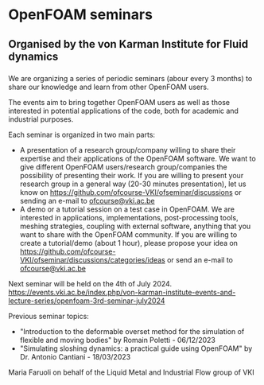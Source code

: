 <h1> OpenFOAM seminars</h1>

###

<h2> Organised by the von Karman Institute for Fluid dynamics</h2>

###

We are organizing a series of periodic seminars (abour every 3 months) to share our knowledge and learn from other OpenFOAM users.

The events aim to bring together OpenFOAM users as well as those interested in potential applications of the code, both for academic and industrial purposes. 

Each seminar is organized in two main parts:
- A presentation of a research group/company willing to share their expertise and their applications of the OpenFOAM software. 
We want to give different OpenFOAM users/research group/companies the possibility of presenting their work.
If you are willing to present your research group in a general way (20-30 minutes presentation), let us know on https://github.com/ofcourse-VKI/ofseminar/discussions or sending an e-mail to ofcourse@vki.ac.be
- A demo or a tutorial session on a test case in OpenFOAM. 
We are interested in applications, implementations, post-processing tools, meshing strategies, coupling with external software, anything that you want to share with the OpenFOAM community. If you are willing to create a tutorial/demo (about 1 hour), please propose your idea on https://github.com/ofcourse-VKI/ofseminar/discussions/categories/ideas or send an e-mail to ofcourse@vki.ac.be

Next seminar will be held on the 4th of July 2024. 
https://events.vki.ac.be/index.php/von-karman-institute-events-and-lecture-series/openfoam-3rd-seminar-july2024

Previous seminar topics:
- "Introduction to the deformable overset method for the simulation of flexible and moving bodies" by Romain Poletti - 06/12/2023
- "Simulating sloshing dynamics: a practical guide using OpenFOAM" by Dr. Antonio Cantiani - 18/03/2023

Maria Faruoli on behalf of the Liquid Metal and Industrial Flow group of VKI


